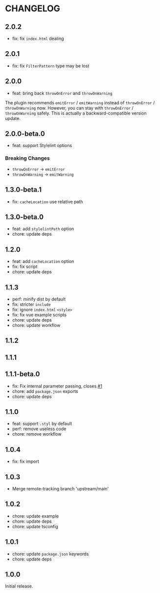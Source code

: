# CHANGELOG

## 2.0.2

- fix: fix `index.html` dealing

## 2.0.1

- fix: fix `FilterPattern` type may be lost

## 2.0.0

- feat: bring back `throwOnError` and `throwOnWarning`

The plugin recommends `emitError` / `emitWarning` instead of `throwOnError` / `throwOnWarning` now. However, you can stay with `throwOnError` / `throwOnWarning` safely. This is actually a backward-compatible version update.

## 2.0.0-beta.0

- feat: support Stylelint options

### Breaking Changes

- `throwOnError` -> `emitError`
- `throwOnWarning` -> `emitWarning`

## 1.3.0-beta.1

- fix: `cacheLocation` use relative path

## 1.3.0-beta.0

- feat: add `stylelintPath` option
- chore: update deps

## 1.2.0

- feat: add `cacheLocation` option
- fix: fix script
- chore: update deps

## 1.1.3

- perf: minify dist by default
- fix: stricter `include`
- fix: ignore `index.html` `<style>`
- fix: fix vue example scripts
- chore: update deps
- chore: update workflow

## 1.1.2

## 1.1.1

## 1.1.1-beta.0

- fix: Fix internal parameter passing, closes [#1](https://github.com/ModyQyW/vite-plugin-stylelint/issues/1)
- chore: add `package.json` exports
- chore: update deps

## 1.1.0

- feat: support `.styl` by default
- perf: remove useless code
- chore: remove workflow

## 1.0.4

- fix: fix import

## 1.0.3

- Merge remote-tracking branch 'upstream/main'

## 1.0.2

- chore: update example
- chore: update deps
- chore: update tsconfig

## 1.0.1

- chore: update `package.json` keywords
- chore: update deps

## 1.0.0

Initial release.
